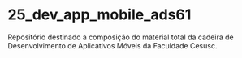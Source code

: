 # 25_dev_app_mobile_ads61
Repositório destinado a composição do material total da cadeira de Desenvolvimento de Aplicativos Móveis da Faculdade Cesusc.
